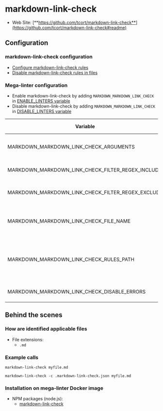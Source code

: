 <!-- markdownlint-disable MD033 MD041 -->
<!-- Generated by .automation/build.py, please do not update manually -->
# markdown-link-check

- Web Site: [**https://github.com/tcort/markdown-link-check**](https://github.com/tcort/markdown-link-check#readme)

## Configuration

### markdown-link-check configuration

- [Configure markdown-link-check rules](https://github.com/tcort/markdown-link-check#config-file-format)
- [Disable markdown-link-check rules in files](https://github.com/tcort/markdown-link-check#disable-comments)

### Mega-linter configuration

- Enable markdown-link-check by adding `MARKDOWN_MARKDOWN_LINK_CHECK` in [ENABLE_LINTERS variable](https://github.com/nvuillam/mega-linter#activation-and-deactivation)
- Disable markdown-link-check by adding `MARKDOWN_MARKDOWN_LINK_CHECK` in [DISABLE_LINTERS variable](https://github.com/nvuillam/mega-linter#activation-and-deactivation)

| Variable | Description | Default value |
| ----------------- | -------------- | -------------- |
| MARKDOWN_MARKDOWN_LINK_CHECK_ARGUMENTS | User custom arguments to add in linter CLI call<br/>Ex: `-s --foo "bar"` |  |
| MARKDOWN_MARKDOWN_LINK_CHECK_FILTER_REGEX_INCLUDE | Custom regex including filter<br/>Ex: `\/(src\|lib)\/` | Include every file |
| MARKDOWN_MARKDOWN_LINK_CHECK_FILTER_REGEX_EXCLUDE | Custom regex excluding filter<br/>Ex: `\/(test\|examples)\/` | Exclude no file |
| MARKDOWN_MARKDOWN_LINK_CHECK_FILE_NAME | markdown-link-check configuration file name</br>Use `LINTER_DEFAULT` to let the linter find it | `.markdown-link-check.json` |
| MARKDOWN_MARKDOWN_LINK_CHECK_RULES_PATH | Path where to find linter configuration file | Workspace folder, then Mega-Linter default rules |
| MARKDOWN_MARKDOWN_LINK_CHECK_DISABLE_ERRORS | Run linter but disable crash if errors found | `false` |

## Behind the scenes

### How are identified applicable files

- File extensions:
  - `.md`


### Example calls

```shell
markdown-link-check myfile.md
```

```shell
markdown-link-check -c .markdown-link-check.json myfile.md
```


### Installation on mega-linter Docker image

- NPM packages (node.js):
  - [markdown-link-check](https://www.npmjs.com/package/markdown-link-check)
